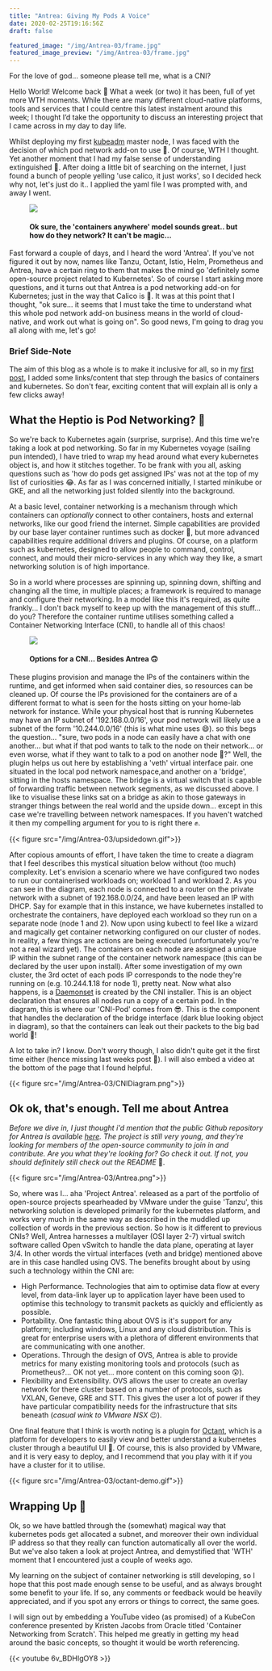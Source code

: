 ```yaml
---
title: "Antrea: Giving My Pods A Voice"
date: 2020-02-25T19:16:56Z
draft: false

featured_image: "/img/Antrea-03/frame.jpg"
featured_image_preview: "/img/Antrea-03/frame.jpg"
---
```

For the love of god... someone please tell me, what is a CNI?
<!--more-->
Hello World! Welcome back 🎉 What a week (or two) it has been, full of yet more WTH moments. While there are many different cloud-native platforms, tools and services that I could centre this latest instalment around this week; I thought I’d take the opportunity to discuss an interesting project that I came across in my day to day life.

Whilst deploying my first [kubeadm](https://kubernetes.io/docs/reference/setup-tools/kubeadm/kubeadm/) master node, I was faced with the decision of which pod network add-on to use 👀. Of course, WTH I thought. Yet another moment that I had my false sense of understanding extinguished 🧯. After doing a little bit of searching on the internet, I just found a bunch of people yelling 'use calico, it just works', so I decided heck why not, let's just do it.. I applied the yaml file I was prompted with, and away I went.

<figure>
<img src="/img/Antrea-03/KubernetesComic2.png" />
<figcaption>
<h4>Ok sure, the 'containers anywhere' model sounds great.. but how do they network? It can't be magic... </h4>
</figcaption>
</figure>

Fast forward a couple of days, and I heard the word 'Antrea'. If you've not figured it out by now, names like Tanzu, Octant, Istio, Helm, Prometheus and Antrea, have a certain ring to them that makes the mind go 'definitely some open-source project related to Kubernetes'. So of course I start asking more questions, and it turns out that Antrea is a pod networking add-on for Kubernetes; just in the way that Calico is 🤔. It was at this point that I thought, "ok sure... it seems that I must take the time to understand what this whole pod network add-on business means in the world of cloud-native, and work out what is going on". So good news, I'm going to drag you all along with me, let's go!

### Brief Side-Note
 The aim of this blog as a whole is to make it inclusive for all, so in my [first post](https://whattheheptio.com/2020/02/first-posts/), I added some links/content that step through the basics of containers and kubernetes. So don't fear, exciting content that will explain all is only a few clicks away!

## What the Heptio is Pod Networking? 🔗
So we're back to Kubernetes again (surprise, surprise). And this time we're taking a look at pod networking. So far in my Kubernetes voyage (sailing pun intended), I have tried to wrap my head around what every kubernetes object is, and how it stitches together. To be frank with you all, asking questions such as 'how do pods get assigned IPs' was not at the top of my list of curiosities 😂. As far as I was concerned initially, I started minikube or GKE, and all the networking just folded silently into the background.

At a basic level, container networking is a mechanism through which containers can _optionally_ connect to other containers, hosts and external networks, like our good friend the internet. Simple capabilities are provided by our base layer container runtimes such as docker 🐳, but more advanced capabilities require additional drivers and plugins. Of course, on a platform such as kubernetes, designed to allow people to command, control, connect, and mould their micro-services in any which way they like, a smart networking solution is of high importance.

So in a world where processes are spinning up, spinning down, shifting and changing all the time, in multiple places; a framework is required to manage and configure their networking. In a model like this it's required, as quite frankly... I don't back myself to keep up with the management of this stuff... do you? Therefore the container runtime utilises something called a Container Networking Interface (CNI), to handle all of this chaos!

<figure>
<img src="/img/Antrea-03/Alternatives.png" />
<figcaption>
<h4>Options for a CNI... Besides Antrea 🙃</h4>
</figcaption>
</figure>

These plugins provision and manage the IPs of the containers within the runtime, and get informed when said container dies, so resources can be cleaned up. Of course the IPs provisioned for the containers are of a different format to what is seen for the hosts sitting on your home-lab network for instance. While your physical host that is running Kubernetes may have an IP subnet of '192.168.0.0/16', your pod network will likely use a subnet of the form '10.244.0.0/16' (this is what mine uses 😄). so this begs the question... "sure, two pods in a node can easily have a chat with one another... but what if that pod wants to talk to the node on their network... or even worse, what if they want to talk to a pod on another node 🤯?" Well, the plugin helps us out here by establishing a 'veth' virtual interface pair. one situated in the local pod network namespace,and another on a 'bridge', sitting in the hosts namespace. The bridge is a virtual switch that is capable of forwarding traffic between network segments, as we discussed above. I like to visualise these links sat on a bridge as akin to those gateways in stranger things between the real world and the upside down... except in this case we're travelling between network namespaces. If you haven't watched it then my compelling argument for you to is right there ✊.

{{< figure src="/img/Antrea-03/upsidedown.gif">}}

After copious amounts of effort, I have taken the time to create a diagram that I feel describes this mystical situation below without (too much) complexity. Let's envision a scenario where we have configured two nodes to run our containerised workloads on; workload 1 and workload 2. As you can see in the diagram, each node is connected to a router on the private network with a subnet of 192.168.0.0/24, and have been leased an IP with DHCP. Say for example that in this instance, we have kubernetes installed to orchestrate the containers, have deployed each workload so they run on a separate node (node 1 and 2). Now upon using kubectl to feel like a wizard and magically get container networking configured on our cluster of nodes. In reality, a few things are actions are being executed (unfortunately you're not a real wizard yet). The containers on each node are assigned a unique IP within the subnet range of the container network namespace (this can be declared by the user upon install). After some investigation of my own cluster, the 3rd octet of each pods IP corresponds to the node they're running on (e.g. 10.244.**1**.18 for node 1), pretty neat. Now what also happens, is a [Daemonset](https://kubernetes.io/docs/concepts/workloads/controllers/daemonset/) is created by the CNI installer. This is an object declaration that ensures all nodes run a copy of a certain pod. In the diagram, this is where our 'CNI-Pod' comes from 😎. This is the component that handles the declaration of the bridge interface (dark blue looking object in diagram), so that the containers can leak out their packets to the big bad world 🥴!

A lot to take in? I know. Don't worry though, I also didn't quite get it the first time either (hence missing last weeks post 🥊). I will also embed a video at the bottom of the page that I found helpful.

{{< figure src="/img/Antrea-03/CNIDiagram.png">}}


## Ok ok, that's enough. Tell me about Antrea

_Before we dive in, I just thought i'd mention that the public Github repository for Antrea is available [here](https://github.com/vmware-tanzu/antrea). The project is still very young, and they're looking for members of the open-source community to join in and contribute. Are you what they're looking for? Go check it out. If not, you should definitely still check out the README_ 🙂.

{{< figure src="/img/Antrea-03/Antrea.png">}}

So, where was I... aha 'Project Antrea'. released as a part of the portfolio of open-source projects spearheaded by VMware under the guise 'Tanzu', this networking solution is developed primarily for the kubernetes platform, and works very much in the same way as described in the muddled up collection of words in the previous section. So how is it different to previous CNIs? Well, Antrea harnesses a multilayer (OSI layer 2-7) virtual switch software called Open vSwitch to handle the data plane, operating at layer 3/4. In other words the virtual interfaces (veth and bridge) mentioned above are in this case handled using OVS. The benefits brought about by using such a technology within the CNI are:

* High Performance. Technologies that aim to optimise data flow at every level, from data-link layer up to application layer have been used to optimise this technology to transmit packets as quickly and efficiently as possible.
* Portability. One fantastic thing about OVS is it's support for any platform; including windows, Linux and any cloud distribution. This is great for enterprise users with a plethora of different environments that are communicating with one another.
* Operations. Through the design of OVS, Antrea is able to provide metrics for many existing monitoring tools and protocols (such as Prometheus?... OK not yet... more content on this coming soon 😲).
* Flexibility and Extensibility. OVS allows the user to create an overlay network for there cluster based on a number of protocols, such as VXLAN, Geneve, GRE and STT. This gives the user a lot of power if they have particular compatibility needs for the infrastructure that sits beneath (_casual wink to VMware NSX_ 😉).

One final feature that I think is worth noting is a plugin for [Octant](https://github.com/vmware-tanzu/octant), which is a platform for developers to easily view and better understand a kubernetes cluster through a beautiful UI 🤗. Of course, this is also provided by VMware, and it is very easy to deploy, and I recommend that you play with it if you have a cluster for it to utilise.

{{< figure src="/img/Antrea-03/octant-demo.gif">}}


## Wrapping Up 🎁

Ok, so we have battled through the (somewhat) magical way that kubernetes pods get allocated a subnet, and moreover their own individual IP address so that they really can function automatically all over the world. But we've also taken a look at project Antrea, and demystified that 'WTH' moment that I encountered just a couple of weeks ago.

My learning on the subject of container networking is still developing, so I hope that this post made enough sense to be useful, and as always brought some benefit to your life. If so, any comments or feedback would be heavily appreciated, and if you spot any errors or things to correct, the same goes.

I will sign out by embedding a YouTube video (as promised) of a KubeCon conference presented by Kristen Jacobs from Oracle titled 'Container Networking from Scratch'. This helped me greatly in getting my head around the basic concepts, so thought it would be worth referencing.

{{< youtube 6v_BDHIgOY8 >}}
